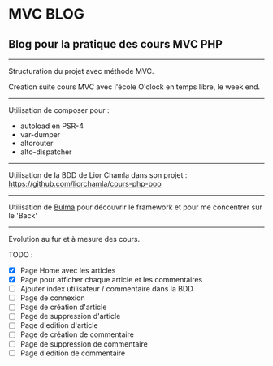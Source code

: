 # MVC BLOG

## Blog pour la pratique des cours MVC PHP

---

Structuration du projet avec méthode MVC.

Creation suite cours MVC avec l'école O'clock en temps libre, le week end.

---

Utilisation de composer pour :
- autoload en PSR-4
- var-dumper
- altorouter
- alto-dispatcher

---

Utilisation de la BDD de Lior Chamla dans son projet : https://github.com/liorchamla/cours-php-poo

---

Utilisation de [Bulma](https://bulma.io/) pour découvrir le framework et pour me concentrer sur le 'Back'

---

Evolution au fur et à mesure des cours.

TODO : 
- [x] Page Home avec les articles
- [x] Page pour afficher chaque article et les commentaires
- [ ] Ajouter index utilisateur / commentaire dans la BDD
- [ ] Page de connexion
- [ ] Page de création d'article
- [ ] Page de suppression d'article
- [ ] Page d'edition d'article
- [ ] Page de création de commentaire
- [ ] Page de suppression de commentaire
- [ ] Page d'edition de commentaire